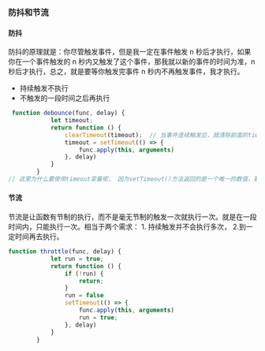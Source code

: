 ### 防抖和节流

#### 防抖

防抖的原理就是：你尽管触发事件，但是我一定在事件触发 n 秒后才执行，如果你在一个事件触发的 n 秒内又触发了这个事件，那我就以新的事件的时间为准，n 秒后才执行，总之，就是要等你触发完事件 n 秒内不再触发事件，我才执行。

- 持续触发不执行
- 不触发的一段时间之后再执行

```js
 function debounce(func, delay) {
            let timeout;
            return function () {
                clearTimeout(timeout);  // 当事件连续触发后，就清除前面的timeout。
                timeout = setTimeout(() => {
                    func.apply(this, arguments)
                }, delay)
            }
        }
// 这里为什么要使用timeout变量呢， 因为setTimeout()方法返回的是一个唯一的数值，要想终止setTimeout()方法的执行，那就必须使用clearTimeout()方法来终止。这个唯一的数值就是让系统知道终止哪一个setTimeOut的。
```

#### 节流

节流是让函数有节制的执行，而不是毫无节制的触发一次就执行一次。就是在一段时间内，只能执行一次。相当于两个需求： 1. 持续触发并不会执行多次， 2.到一定时间再去执行。

```js
function throttle(func, delay) {
            let run = true;
            return function () {
                if (!run) {
                    return;
                }
                run = false
                setTimeout(() => {
                    func.apply(this, arguments)
                    run = true;
                }, delay)
            }
        }
```

